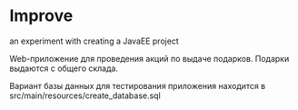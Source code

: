 # Improve
an experiment with creating a JavaEE project

Web-приложение для проведения акций по выдаче подарков. Подарки выдаются с общего склада.

Вариант базы данных для тестирования приложения находится в 
src/main/resources/create_database.sql
